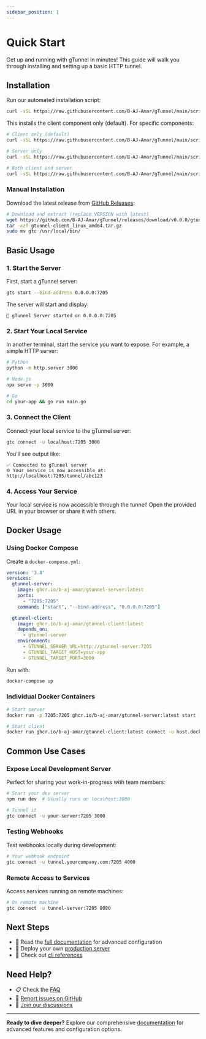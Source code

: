 ```yaml
---
sidebar_position: 1
---
```

# Quick Start

Get up and running with gTunnel in minutes! This guide will walk you through installing and setting up a basic HTTP tunnel.

## Installation

Run our automated installation script:

```bash
curl -sSL https://raw.githubusercontent.com/B-AJ-Amar/gTunnel/main/scripts/install.sh | bash
```

This installs the client component only (default). For specific components:

```bash
# Client only (default)
curl -sSL https://raw.githubusercontent.com/B-AJ-Amar/gTunnel/main/scripts/install.sh | bash

# Server only  
curl -sSL https://raw.githubusercontent.com/B-AJ-Amar/gTunnel/main/scripts/install.sh | bash -s server

# Both client and server
curl -sSL https://raw.githubusercontent.com/B-AJ-Amar/gTunnel/main/scripts/install.sh | bash -s both
```

### Manual Installation

Download the latest release from [GitHub Releases](https://github.com/B-AJ-Amar/gTunnel/releases):

```bash
# Download and extract (replace VERSION with latest)
wget https://github.com/B-AJ-Amar/gTunnel/releases/download/v0.0.0/gtunnel-client_linux_amd64.tar.gz
tar -xzf gtunnel-client_linux_amd64.tar.gz
sudo mv gtc /usr/local/bin/
```

## Basic Usage

### 1. Start the Server

First, start a gTunnel server:

```bash
gts start --bind-address 0.0.0.0:7205
```

The server will start and display:

```text
🚀 gTunnel Server started on 0.0.0.0:7205
```

### 2. Start Your Local Service

In another terminal, start the service you want to expose. For example, a simple HTTP server:

```bash
# Python
python -m http.server 3000

# Node.js  
npx serve -p 3000

# Go
cd your-app && go run main.go
```

### 3. Connect the Client

Connect your local service to the gTunnel server:

```bash
gtc connect -u localhost:7205 3000
```

You'll see output like:

```text
✅ Connected to gTunnel server
🌐 Your service is now accessible at: http://localhost:7205/tunnel/abc123
```

### 4. Access Your Service

Your local service is now accessible through the tunnel! Open the provided URL in your browser or share it with others.

## Docker Usage

### Using Docker Compose

Create a `docker-compose.yml`:

```yaml
version: '3.8'
services:
  gtunnel-server:
    image: ghcr.io/b-aj-amar/gtunnel-server:latest
    ports:
      - "7205:7205"
    command: ["start", "--bind-address", "0.0.0.0:7205"]

  gtunnel-client:
    image: ghcr.io/b-aj-amar/gtunnel-client:latest
    depends_on:
      - gtunnel-server
    environment:
      - GTUNNEL_SERVER_URL=http://gtunnel-server:7205
      - GTUNNEL_TARGET_HOST=your-app
      - GTUNNEL_TARGET_PORT=3000
```

Run with:

```bash
docker-compose up
```

### Individual Docker Containers

```bash
# Start server
docker run -p 7205:7205 ghcr.io/b-aj-amar/gtunnel-server:latest start --bind-address 0.0.0.0:7205

# Start client
docker run ghcr.io/b-aj-amar/gtunnel-client:latest connect -u host.docker.internal:7205 3000
```

## Common Use Cases

### Expose Local Development Server

Perfect for sharing your work-in-progress with team members:

```bash
# Start your dev server
npm run dev  # Usually runs on localhost:3000

# Tunnel it
gtc connect -u your-server:7205 3000
```

### Testing Webhooks

Test webhooks locally during development:

```bash
# Your webhook endpoint
gtc connect -u tunnel.yourcompany.com:7205 4000
```

### Remote Access to Services

Access services running on remote machines:

```bash
# On remote machine
gtc connect -u tunnel-server:7205 8080
```

## Next Steps

- 📖 Read the [full documentation](../introduction.md) for advanced configuration
- 🚀 Deploy your own [production server](../deployment)
- 🎯 Check out [cli references](../cli-reference.md)

## Need Help?

- 📋 Check the [FAQ](../faq.md)
- 🐛 [Report issues on GitHub](https://github.com/B-AJ-Amar/gTunnel/issues)
- 💬 [Join our discussions](https://github.com/B-AJ-Amar/gTunnel/discussions)

---

**Ready to dive deeper?** Explore our comprehensive [documentation](../introduction.md) for advanced features and configuration options.
